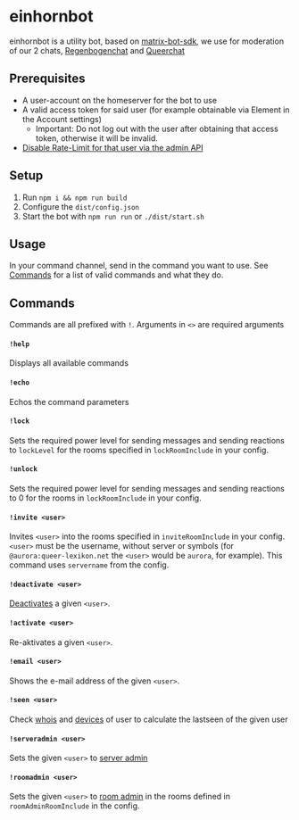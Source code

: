 # einhornbot
einhornbot is a utility bot, based on [matrix-bot-sdk](https://github.com/turt2live/matrix-bot-sdk), we use for moderation of our 2 chats, [Regenbogenchat](https://queer-lexikon.net/regenbogenchat/) and [Queerchat](https://queer-lexikon.net/queer-chat/)

## Prerequisites
- A user-account on the homeserver for the bot to use
- A valid access token for said user (for example obtainable via Element in the Account settings)
  - Important: Do not log out with the user after obtaining that access token, otherwise it will be invalid.
- [Disable Rate-Limit for that user via the admin API](https://matrix-org.github.io/synapse/latest/admin_api/user_admin_api.html#override-ratelimiting-for-users)

## Setup
1. Run `npm i && npm run build`
2. Configure the `dist/config.json`
3. Start the bot with `npm run run` or `./dist/start.sh`

## Usage
In your command channel, send in the command you want to use. See [Commands](#Commands) for a list of valid commands and what they do.

## Commands
Commands are all prefixed with `!`. Arguments in `<>` are required arguments

#### `!help`
Displays all available commands

#### `!echo`
Echos the command parameters

#### `!lock`
Sets the required power level for sending messages and sending reactions to `lockLevel` for the rooms specified in `lockRoomInclude` in your config.

#### `!unlock`
Sets the required power level for sending messages and sending reactions to 0 for the rooms in `lockRoomInclude` in your config.

#### `!invite <user>`
Invites `<user>` into the rooms specified in `inviteRoomInclude` in your config. `<user>` must be the username, without server or symbols (for `@aurora:queer-lexikon.net` the `<user>` would be `aurora`, for example). This command uses `servername` from the config.

#### `!deactivate <user>`
[Deactivates](https://matrix-org.github.io/synapse/latest/admin_api/user_admin_api.html#deactivate-account) a given `<user>`.

#### `!activate <user>`
Re-aktivates a given `<user>`.

#### `!email <user>`
Shows the e-mail address of the given `<user>`.

#### `!seen <user>`
Check [whois](https://matrix-org.github.io/synapse/latest/admin_api/user_admin_api.html#query-current-sessions-for-a-user) and [devices](https://matrix-org.github.io/synapse/latest/admin_api/user_admin_api.html#list-all-devices) of user to calculate the lastseen of the given user

#### `!serveradmin <user>`
Sets the given `<user>` to [server admin](https://matrix-org.github.io/synapse/latest/admin_api/user_admin_api.html#change-whether-a-user-is-a-server-administrator-or-not)

#### `!roomadmin <user>`
Sets the given `<user>` to [room admin](https://matrix-org.github.io/synapse/latest/admin_api/rooms.html#make-room-admin-api) in the rooms defined in `roomAdminRoomInclude` in the config.
